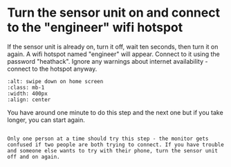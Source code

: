 # Turn the sensor unit on and connect to the "engineer" wifi hotspot

If the sensor unit is already on, turn it off, wait ten seconds, then turn it on again.  A wifi hotspot named "engineer" will appear.  Connect to it using the password "heathack".  Ignore any warnings about internet availability - connect to the hotspot anyway.

```{image} /images/monitoring/no-wifi/engineer-network.png
:alt: swipe down on home screen
:class: mb-1
:width: 400px
:align: center
```

You have around one minute to do this step and the next one but if you take longer, you can start again.  

```{admonition} One at a time

Only one person at a time should try this step - the monitor gets confused if two people are both trying to connect. If you have trouble and someone else wants to try with their phone, turn the sensor unit off and on again.
```